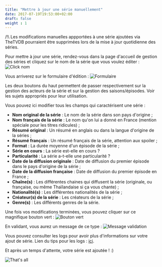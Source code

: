 ```yaml
---
title: "Mettre à jour une série manuellement"
date: 2017-07-19T19:53:00+02:00
draft: false
weight : 1
---
```


/!\ Les modifications manuelles appportées à une série ajoutées via TheTVDB pourraient être supprimées lors de la mise à jour quotidienne des séries. 

Pour mettre à jour une série, rendez-vous dans la page d'accueil de gestion des séries et cliquez sur le nom de la série que vous voulez éditer :
![Click nom](https://i.imgur.com/g7jpUOJ.png)

Vous arriverez sur le formulaire d'édition :
![Formulaire](https://i.imgur.com/PGSEmew.png)

Les deux boutons du haut permettent de passer respectivement sur la gestion des acteurs de la série et sur la gestion des saisons/épisodes. Voir les sujets appropriés pour leur utilisation.

Vous pouvez ici modifier tous les champs qui caractérisent une série :
* **Nom original de la série** : Le nom de la série dans son pays d'origine ;
* **Nom français de la série** : Le nom qu'on lui a donné en France (mention spéciale pour les titres ridicules) ;
* **Résumé original** : Un résumé en anglais ou dans la langue d'origine de la séries ;
* **Résumé français** : Un résumé français de la série, attention aux spoiler ;
* **Format** : La durée moyenne d'un épisode de la série ;
* **Série en cours** : La série est-elle en cours ?
* **Particularité** : La série a-t-elle une particularité ?
* **Date de la diffusion originale** : Date de diffusion du premier épisode dans le pays d'origine de la série ;
* **Date de la diffusion française** :  Date de diffusion du premier épisode en France ;
* **Chaîne(s)** : Les différentes chaines qui diffusent la série (originale, ou française, ou même Thaïlandaise si ça vous chante) ;
* **Nationalité(s)** : Les différentes nationalités de la série ;
* **Créateur(s) de la série** : Les créateurs de la série ;
* **Genre(s)** : Les différents genres de la série.

Une fois vos modifications terminées, vous pouvez cliquer sur ce magnifique bouton vert :
![Bouton vert](https://i.imgur.com/89HXMrL.png)

En validant, vous aurez un message de ce type : 
![Message validation](https://i.imgur.com/9Enoe4P.png)

Vous pouvez consulter les logs pour avoir plus d'informations sur votre ajout de série. Lien du tips pour les logs : [ici](/tips/logs).

Et après un temps d'attente, votre série est ajoutée ! :)

![That's all](https://media.giphy.com/media/lD76yTC5zxZPG/giphy.gif)